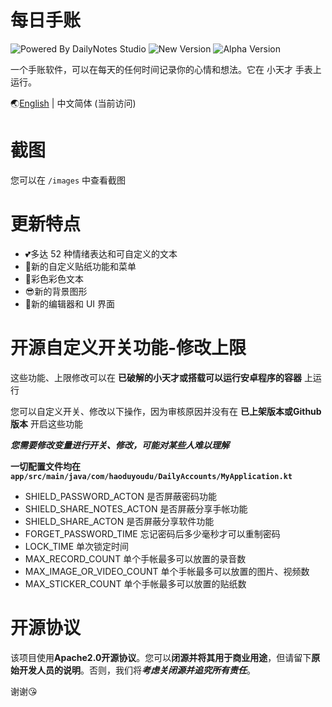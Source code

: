 # 每日手账

![Powered By DailyNotes Studio](https://img.shields.io/badge/Powered%20by-DailyNotes%20Studio-5ba585)
![New Version](https://img.shields.io/badge/New%20Version-Ver2.0.5-blue)
![Alpha Version](https://img.shields.io/badge/Alpha%20Version-Ver2.0.6_alpha.3-success)

一个手账软件，可以在每天的任何时间记录你的心情和想法。它在 小天才 手表上运行。

🌏[English](https://github.com/HaoduyouduStudio/DailyNotes) | 中文简体 (当前访问)

# 截图

您可以在 `/images` 中查看截图

# 更新特点

- 💕多达 52 种情绪表达和可自定义的文本
- 🙌新的自定义贴纸功能和菜单
- 🎉彩色彩色文本
- 😎新的背景图形
- 👀新的编辑器和 UI 界面

# 开源自定义开关功能-修改上限

这些功能、上限修改可以在 **已破解的小天才或搭载可以运行安卓程序的容器** 上运行

您可以自定义开关、修改以下操作，因为审核原因并没有在 **已上架版本或Github版本** 开启这些功能

***您需要修改变量进行开关、修改，可能对某些人难以理解***

**一切配置文件均在 `app/src/main/java/com/haoduyoudu/DailyAccounts/MyApplication.kt`**

- SHIELD_PASSWORD_ACTON 是否屏蔽密码功能
- SHIELD_SHARE_NOTES_ACTON 是否屏蔽分享手帐功能
- SHIELD_SHARE_ACTON 是否屏蔽分享软件功能
- FORGET_PASSWORD_TIME 忘记密码后多少毫秒才可以重制密码
- LOCK_TIME 单次锁定时间
- MAX_RECORD_COUNT 单个手帐最多可以放置的录音数
- MAX_IMAGE_OR_VIDEO_COUNT 单个手帐最多可以放置的图片、视频数
- MAX_STICKER_COUNT 单个手帐最多可以放置的贴纸数


# 开源协议

该项目使用**Apache2.0开源协议**。您可以**闭源并将其用于商业用途**，但请留下**原始开发人员的说明**。否则，我们将***考虑关闭源并追究所有责任***。

谢谢😘
